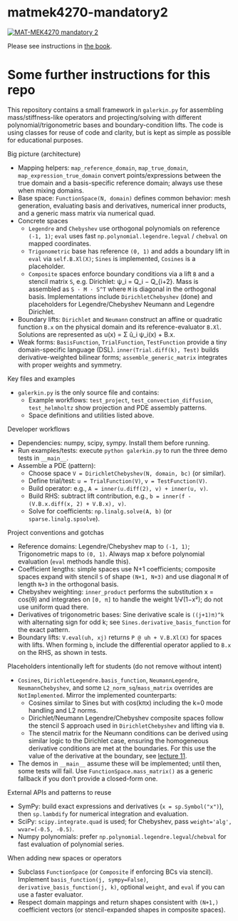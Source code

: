 # matmek4270-mandatory2

[![MAT-MEK4270 mandatory 2](https://github.com/MATMEK-4270/matmek4270-mandatory2/actions/workflows/main.yml/badge.svg)](https://github.com/MATMEK-4270/matmek4270-mandatory2/actions/workflows/main.yml)


Please see instructions in [the book](https://matmek-4270.github.io/matmek4270-book/mandatory2.html).


# Some further instructions for this repo

This repository contains a small framework in `galerkin.py` for assembling mass/stiffness-like operators and projecting/solving with different polynomial/trigonometric bases and boundary-condition lifts. The code is using classes for reuse of code and clarity, but is kept as simple as possible for educational purposes.

Big picture (architecture)
- Mapping helpers: `map_reference_domain`, `map_true_domain`, `map_expression_true_domain` convert points/expressions between the true domain and a basis-specific reference domain; always use these when mixing domains.
- Base space: `FunctionSpace(N, domain)` defines common behavior: mesh generation, evaluating basis and derivatives, numerical inner products, and a generic mass matrix via numerical quad.
- Concrete spaces
  - `Legendre` and `Chebyshev` use orthogonal polynomials on reference `(-1, 1)`; `eval` uses fast `np.polynomial.legendre.legval` / `chebval` on mapped coordinates.
  - `Trigonometric` base has reference `(0, 1)` and adds a boundary lift in `eval` via `self.B.Xl(X)`; `Sines` is implemented, `Cosines` is a placeholder.
  - `Composite` spaces enforce boundary conditions via a lift `B` and a stencil matrix `S`, e.g. Dirichlet: ψ_i = Q_i − Q_{i+2}. Mass is assembled as `S · M · S^T` where `M` is diagonal in the orthogonal basis. Implementations include `DirichletChebyshev` (done) and placeholders for Legendre/Chebyshev Neumann and Legendre Dirichlet.
- Boundary lifts: `Dirichlet` and `Neumann` construct an affine or quadratic function `B.x` on the physical domain and its reference-evaluator `B.Xl`. Solutions are represented as u(x) = Σ û_i ψ_i(x) + B.x.
- Weak forms: `BasisFunction`, `TrialFunction`, `TestFunction` provide a tiny domain-specific language (DSL). `inner(Trial.diff(k), Test)` builds derivative-weighted bilinear forms; `assemble_generic_matrix` integrates with proper weights and symmetry.

Key files and examples
- `galerkin.py` is the only source file and contains:
  - Example workflows: `test_project`, `test_convection_diffusion`, `test_helmholtz` show projection and PDE assembly patterns.
  - Space definitions and utilities listed above.

Developer workflows
- Dependencies: numpy, scipy, sympy. Install them before running.
- Run examples/tests: execute `python galerkin.py` to run the three demo tests in `__main__`.
- Assemble a PDE (pattern):
  - Choose space `V = DirichletChebyshev(N, domain, bc)` (or similar).
  - Define trial/test: `u = TrialFunction(V)`, `v = TestFunction(V)`.
  - Build operator: e.g., `A = inner(u.diff(2), v) + inner(u, v)`.
  - Build RHS: subtract lift contribution, e.g., `b = inner(f - (V.B.x.diff(x, 2) + V.B.x), v)`.
  - Solve for coefficients: `np.linalg.solve(A, b)` (or `sparse.linalg.spsolve`).

Project conventions and gotchas
- Reference domains: Legendre/Chebyshev map to `(-1, 1)`; Trigonometric maps to `(0, 1)`. Always map x before polynomial evaluation (`eval` methods handle this).
- Coefficient lengths: simple spaces use N+1 coefficients; composite spaces expand with stencil `S` of shape `(N+1, N+3)` and use diagonal `M` of length `N+3` in the orthogonal basis.
- Chebyshev weighting: `inner_product` performs the substitution x = cos(θ) and integrates on `[0, π]` to handle the weight 1/√(1−x²); do not use uniform quad there.
- Derivatives of trigonometric bases: Sine derivative scale is `((j+1)π)^k` with alternating sign for odd k; see `Sines.derivative_basis_function` for the exact pattern.
- Boundary lifts: `V.eval(uh, xj)` returns `P @ uh + V.B.Xl(X)` for spaces with lifts. When forming `b`, include the differential operator applied to `B.x` on the RHS, as shown in tests.

Placeholders intentionally left for students (do not remove without intent)
- `Cosines`, `DirichletLegendre.basis_function`, `NeumannLegendre`, `NeumannChebyshev`, and some `L2_norm_sq`/`mass_matrix` overrides are `NotImplemented`. Mirror the implemented counterparts:
  - Cosines similar to Sines but with cos(kπx) including the k=0 mode handling and L2 norms.
  - Dirichlet/Neumann Legendre/Chebyshev composite spaces follow the stencil S approach used in `DirichletChebyshev` and lifting via `B`.
  - The stencil matrix for the Neumann conditions can be derived using similar logic to the Dirichlet case, ensuring the homogeneous derivative conditions are met at the boundaries. For this use the value of the derivative at the boundary, see [lecture 11](https://matmek-4270.github.io/matmek4270-book/lecture11.html#neumann-boundary-conditions).
- The demos in `__main__` assume these will be implemented; until then, some tests will fail. Use `FunctionSpace.mass_matrix()` as a generic fallback if you don’t provide a closed-form one.

External APIs and patterns to reuse
- SymPy: build exact expressions and derivatives (`x = sp.Symbol("x")`), then `sp.lambdify` for numerical integration and evaluation.
- SciPy: `scipy.integrate.quad` is used; for Chebyshev, pass `weight='alg', wvar=(-0.5, -0.5)`.
- Numpy polynomials: prefer `np.polynomial.legendre.legval`/`chebval` for fast evaluation of polynomial series.

When adding new spaces or operators
- Subclass `FunctionSpace` (or `Composite` if enforcing BCs via stencil). Implement `basis_function(j, sympy=False)`, `derivative_basis_function(j, k)`, optional `weight`, and `eval` if you can use a faster evaluator.
- Respect domain mappings and return shapes consistent with `(N+1,)` coefficient vectors (or stencil-expanded shapes in composite spaces).
